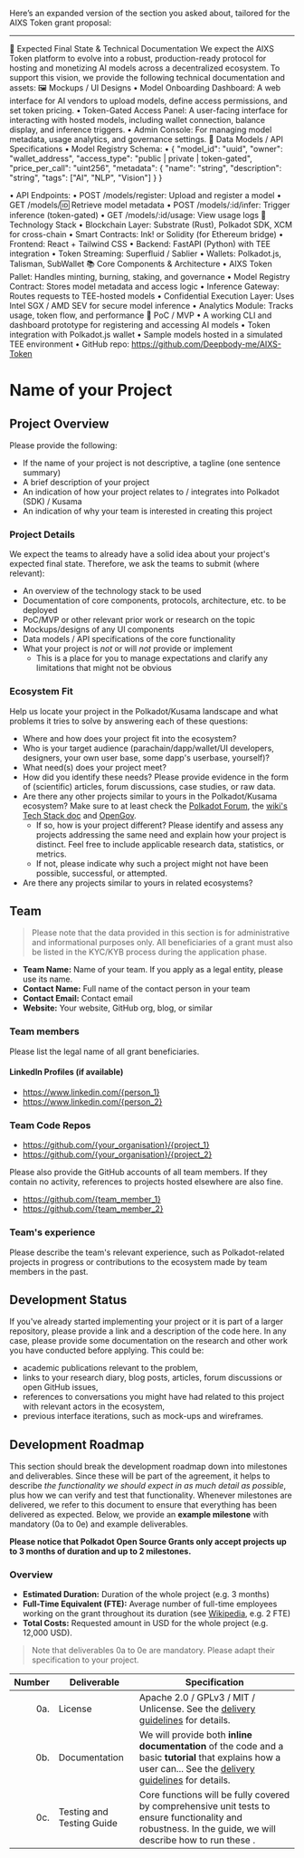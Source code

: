 Here’s an expanded version of the section you asked about, tailored for the AIXS Token grant proposal:

---

📐 Expected Final State & Technical Documentation
We expect the AIXS Token platform to evolve into a robust, production-ready protocol for hosting and monetizing AI models across a decentralized ecosystem. To support this vision, we provide the following technical documentation and assets:
🖼️ Mockups / UI Designs
• Model Onboarding Dashboard: A web interface for AI vendors to upload models, define access permissions, and set token pricing.
• Token-Gated Access Panel: A user-facing interface for interacting with hosted models, including wallet connection, balance display, and inference triggers.
• Admin Console: For managing model metadata, usage analytics, and governance settings.
🧬 Data Models / API Specifications
• Model Registry Schema:
• {
  "model_id": "uuid",
  "owner": "wallet_address",
  "access_type": "public | private | token-gated",
  "price_per_call": "uint256",
  "metadata": {
    "name": "string",
    "description": "string",
    "tags": ["AI", "NLP", "Vision"]
  }
}

• API Endpoints:
    • POST /models/register: Upload and register a model
    • GET /models/:id: Retrieve model metadata
    • POST /models/:id/infer: Trigger inference (token-gated)
    • GET /models/:id/usage: View usage logs
🧱 Technology Stack
• Blockchain Layer: Substrate (Rust), Polkadot SDK, XCM for cross-chain
• Smart Contracts: Ink! or Solidity (for Ethereum bridge)
• Frontend: React + Tailwind CSS
• Backend: FastAPI (Python) with TEE integration
• Token Streaming: Superfluid / Sablier
• Wallets: Polkadot.js, Talisman, SubWallet
📚 Core Components & Architecture
• AIXS Token Pallet: Handles minting, burning, staking, and governance
• Model Registry Contract: Stores model metadata and access logic
• Inference Gateway: Routes requests to TEE-hosted models
• Confidential Execution Layer: Uses Intel SGX / AMD SEV for secure model inference
• Analytics Module: Tracks usage, token flow, and performance
🧪 PoC / MVP
• A working CLI and dashboard prototype for registering and accessing AI models
• Token integration with Polkadot.js wallet
• Sample models hosted in a simulated TEE environment
• GitHub repo: https://github.com/Deepbody-me/AIXS-Token




# Name of your Project

## Project Overview

Please provide the following:

- If the name of your project is not descriptive, a tagline (one sentence summary)
- A brief description of your project
- An indication of how your project relates to / integrates into Polkadot (SDK) / Kusama
- An indication of why your team is interested in creating this project

### Project Details

We expect the teams to already have a solid idea about your project's expected final state. Therefore, we ask the teams to submit (where relevant):

- An overview of the technology stack to be used
- Documentation of core components, protocols, architecture, etc. to be deployed
- PoC/MVP or other relevant prior work or research on the topic
- Mockups/designs of any UI components
- Data models / API specifications of the core functionality
- What your project is *not* or will *not* provide or implement
  - This is a place for you to manage expectations and clarify any limitations that might not be obvious

### Ecosystem Fit

Help us locate your project in the Polkadot/Kusama landscape and what problems it tries to solve by answering each of these questions:

- Where and how does your project fit into the ecosystem?
- Who is your target audience (parachain/dapp/wallet/UI developers, designers, your own user base, some dapp's userbase, yourself)?
- What need(s) does your project meet?
- How did you identify these needs? Please provide evidence in the form of (scientific) articles, forum discussions, case studies, or raw data.
- Are there any other projects similar to yours in the Polkadot/Kusama ecosystem? Make sure to at least check the [Polkadot Forum](https://forum.polkadot.network/), the [wiki's Tech Stack doc](https://wiki.polkadot.network/docs/build-open-source) and [OpenGov](https://polkadot.subsquare.io/referenda?status=executed&is_treasury=true).
  - If so, how is your project different? Please identify and assess any projects addressing the same need and explain how your project is distinct. Feel free to include applicable research data, statistics, or metrics.
  - If not, please indicate why such a project might not have been possible, successful, or attempted. 
- Are there any projects similar to yours in related ecosystems? 

## Team

> Please note that the data provided in this section is for administrative and informational purposes only. All beneficiaries of a grant must also be listed in the KYC/KYB process during the application phase.

- **Team Name:** Name of your team. If you apply as a legal entity, please use its name.
- **Contact Name:** Full name of the contact person in your team
- **Contact Email:** Contact email
- **Website:** Your website, GitHub org, blog, or similar

### Team members

Please list the legal name of all grant beneficiaries.

#### LinkedIn Profiles (if available)

- https://www.linkedin.com/{person_1}
- https://www.linkedin.com/{person_2}

### Team Code Repos

- https://github.com/{your_organisation}/{project_1}
- https://github.com/{your_organisation}/{project_2}

Please also provide the GitHub accounts of all team members. If they contain no activity, references to projects hosted elsewhere are also fine.

- https://github.com/{team_member_1}
- https://github.com/{team_member_2}

### Team's experience

Please describe the team's relevant experience, such as Polkadot-related projects in progress or contributions to the ecosystem made by team members in the past.

## Development Status

If you've already started implementing your project or it is part of a larger repository, please provide a link and a description of the code here. In any case, please provide some documentation on the research and other work you have conducted before applying. This could be:

- academic publications relevant to the problem,
- links to your research diary, blog posts, articles, forum discussions or open GitHub issues,
- references to conversations you might have had related to this project with relevant actors in the ecosystem,
- previous interface iterations, such as mock-ups and wireframes.

## Development Roadmap

This section should break the development roadmap down into milestones and deliverables. Since these will be part of the agreement, it helps to describe *the functionality we should expect in as much detail as possible*, plus how we can verify and test that functionality. Whenever milestones are delivered, we refer to this document to ensure that everything has been delivered as expected. Below, we provide an **example milestone** with mandatory (0a to 0e) and example deliverables. 

**Please notice that Polkadot Open Source Grants only accept projects up to 3 months of duration and up to 2 milestones.**

### Overview

- **Estimated Duration:** Duration of the whole project (e.g. 3 months)
- **Full-Time Equivalent (FTE):**  Average number of full-time employees working on the grant throughout its duration (see [Wikipedia](https://en.wikipedia.org/wiki/Full-time_equivalent), e.g. 2 FTE)
- **Total Costs:** Requested amount in USD for the whole project (e.g. 12,000 USD).

> Note that deliverables 0a to 0e are mandatory. Please adapt their specification to your project.

| Number | Deliverable | Specification |
| -----: | ----------- | ------------- |
| 0a. | License | Apache 2.0 / GPLv3 / MIT / Unlicense. See the [delivery guidelines](https://github.com/PolkadotOpenSourceGrants/delivery/blob/master/delivery-guidelines.md#license) for details. |
| 0b. | Documentation | We will provide both **inline documentation** of the code and a basic **tutorial** that explains how a user can... See the [delivery guidelines](https://github.com/PolkadotOpenSourceGrants/delivery/blob/master/delivery-guidelines.md#documentation) for details. |
| 0c. | Testing and Testing Guide | Core functions will be fully covered by comprehensive unit tests to ensure functionality and robustness. In the guide, we will describe how to run these .
